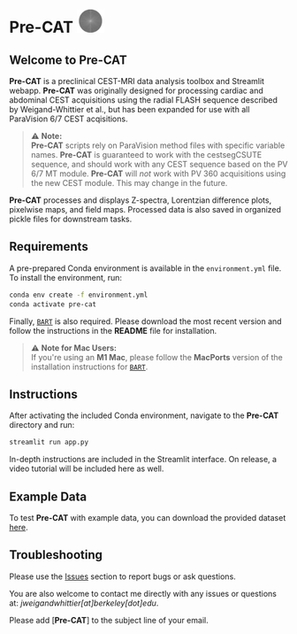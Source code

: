 # Pre-CAT <img src="https://github.com/jweigandwhittier/Pre-CAT/blob/main/custom/icons/ksp.png" width="50">

## Welcome to Pre-CAT 

**Pre-CAT** is a preclinical CEST-MRI data analysis toolbox and Streamlit webapp. **Pre-CAT** was originally designed for processing cardiac and abdominal CEST acquisitions using the radial FLASH sequence described by Weigand-Whittier et al., but has been expanded for use with all ParaVision 6/7 CEST acqisitions.

> ⚠ **Note:**  
> **Pre-CAT** scripts rely on ParaVision method files with specific variable names. **Pre-CAT** is guaranteed to work with the cestsegCSUTE sequence, and should work with any CEST sequence based on the PV 6/7 MT module. **Pre-CAT** will *not* work with PV 360 acquisitions using the new CEST module. This may change in the future.

**Pre-CAT** processes and displays Z-spectra, Lorentzian difference plots, pixelwise maps, and field maps. Processed data is also saved in organized pickle files for downstream tasks.

## Requirements

A pre-prepared Conda environment is available in the `environment.yml` file. To install the environment, run:

```sh
conda env create -f environment.yml
conda activate pre-cat
```

Finally, [`BART`](https://mrirecon.github.io/bart/) is also required. Please download the most recent version and follow the instructions in the **README** file for installation.

> ⚠ **Note for Mac Users:**  
> If you're using an **M1 Mac**, please follow the **MacPorts** version of the installation instructions for [`BART`](https://mrirecon.github.io/bart/).

## Instructions

After activating the included Conda environment, navigate to the **Pre-CAT** directory and run:

```sh
streamlit run app.py
```

In-depth instructions are included in the Streamlit interface. On release, a video tutorial will be included here as well.

## Example Data

To test **Pre-CAT** with example data, you can download the provided dataset [here](https://doi.org/10.6084/m9.figshare.26112346).

## Troubleshooting 

Please use the [Issues](https://github.com/jweigandwhittier/Pre-CAT/issues) section to report bugs or ask questions.

You are also welcome to contact me directly with any issues or questions at: *jweigandwhittier[at]berkeley[dot]edu*. 

Please add [**Pre-CAT**] to the subject line of your email.

